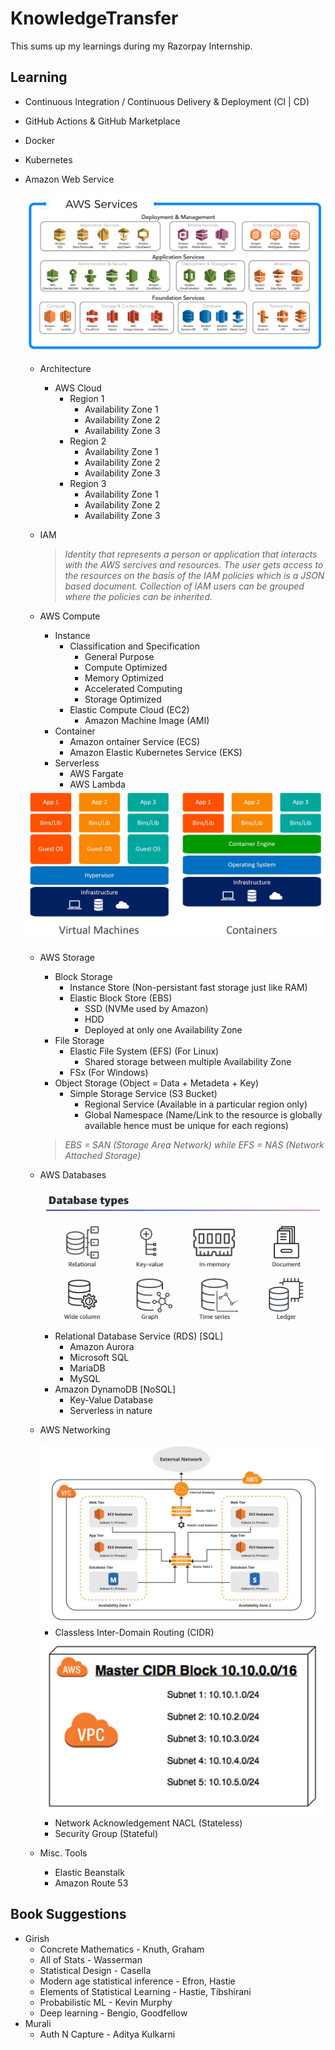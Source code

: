 # KnowledgeTransfer

This sums up my learnings during my Razorpay Internship.


## Learning

- Continuous Integration / Continuous Delivery & Deployment (CI | CD)

- GitHub Actions & GitHub Marketplace

- Docker

- Kubernetes

- Amazon Web Service 

    <img src = "images/aws_mindmap.png">

     - Architecture
        - AWS Cloud
            - Region 1
                - Availability Zone 1
                - Availability Zone 2
                - Availability Zone 3
            - Region 2
                - Availability Zone 1
                - Availability Zone 2
                - Availability Zone 3
            - Region 3
                - Availability Zone 1
                - Availability Zone 2
                - Availability Zone 3

    - IAM
        > *Identity that represents a person or application that interacts with the AWS sercives and resources.*
        > *The user gets access to the resources on the basis of the IAM policies which is a JSON based document.*
        > *Collection of IAM users can be grouped where the policies can be inherited.*
    
    - AWS Compute
        - Instance
            - Classification and Specification
                - General Purpose
                - Compute Optimized
                - Memory Optimized
                - Accelerated Computing
                - Storage Optimized
            - Elastic Compute Cloud (EC2)
                - Amazon Machine Image (AMI)
        - Container
            - Amazon ontainer Service (ECS)
            - Amazon Elastic Kubernetes Service (EKS)
        - Serverless
            - AWS Fargate
            - AWS Lambda

            
    <img src = "images/container_vs_vm.jpeg">


    - AWS Storage
        - Block Storage
            - Instance Store (Non-persistant fast storage just like RAM)
            - Elastic Block Store (EBS)
                - SSD (NVMe used by Amazon)
                - HDD
                - Deployed at only one Availability Zone
        - File Storage
            - Elastic File System (EFS) (For Linux)
                - Shared storage between multiple Availability Zone
            - FSx (For Windows)
        - Object Storage (Object = Data + Metadeta + Key)
            - Simple Storage Service (S3 Bucket)
                - Regional Service (Available in a particular region only)
                - Global Namespace (Name/Link to the resource is globally available hence must be unique for each regions)

        
        > *EBS = SAN (Storage Area Network) while EFS = NAS (Network Attached Storage)*

    
    - AWS Databases

        <img src = "images/db.png">

        - Relational Database Service (RDS) [SQL]
            - Amazon Aurora
            - Microsoft SQL
            - MariaDB
            - MySQL
        - Amazon DynamoDB [NoSQL]
            - Key-Value Database
            - Serverless in nature


    - AWS Networking
        
      <img src = "images/vpc.png">

        - Classless Inter-Domain Routing (CIDR)
        
        <img src = "images/vpc_cidr.png">  

        - Network Acknowledgement NACL (Stateless)
        - Security Group  (Stateful)

    - Misc. Tools
        - Elastic Beanstalk
        - Amazon Route 53


        
            


## Book Suggestions

- Girish
    - Concrete Mathematics - Knuth, Graham
    - All of Stats - Wasserman 
    - Statistical Design - Casella 
    - Modern age statistical inference - Efron, Hastie
    - Elements of Statistical Learning - Hastie, Tibshirani
    - Probabilistic ML - Kevin Murphy
    - Deep learning - Bengio, Goodfellow
- Murali
    - Auth N Capture - Aditya Kulkarni